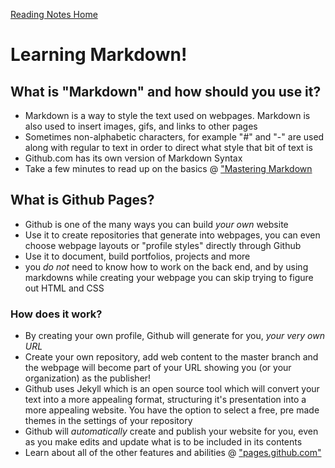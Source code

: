 [Reading Notes Home](README.md)

# Learning Markdown!

## What is "Markdown" and how should you use it?

- Markdown is a way to style the text used on webpages. Markdown is also used to insert images, gifs, and links to other pages
- Sometimes non-alphabetic characters, for example  "#" and "-" are used along with regular to text in order to direct what style that bit of text is
- Github.com has its own version of Markdown Syntax
- Take a few minutes to read up on the basics @ ["Mastering Markdown](https://guides.github.com/features/mastering-markdown/)

## What is Github Pages?

- Github is one of the many ways you can build _your own_ website
- Use it to create repositories that generate into webpages, you can even choose webpage layouts or "profile styles" directly through Github
- Use it to document, build portfolios, projects and more
- you _do not_ need to know how to work on the back end, and by using markdowns while creating your webpage you can skip trying to figure out HTML and CSS

### How does it work?

- By creating your own profile, Github will generate for you, _your very own URL_
- Create your own repository, add web content to the master branch and the webpage will become part of your URL showing you (or your organization) as the publisher!
- Github uses Jekyll which is an open source tool which will convert your text into a more appealing format, structuring it's presentation into a more appealing website. You have the option to select a free, pre made themes in the settings of your repository
- Github will _automatically_ create and publish your website for you, even as you make edits and update what is to be included in its contents
- Learn about all of the other features and abilities @ ["pages.github.com"](https://pages.github.com/)
